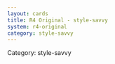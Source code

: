 ```yaml
---
layout: cards
title: R4 Original - style-savvy
system: r4-original
category: style-savvy
---
```

<div class="alert alert-secondary mb-4"><span class="i18n innerHTML-category">Category: </span><span class="i18n innerHTML-cat-style-savvy">style-savvy</span></div>
